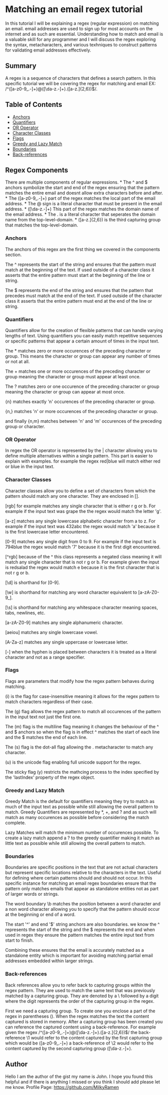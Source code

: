 # Matching an email regex tutorial

In this tutorial I will be explaining a regex (regular expression) on matching an email. email addresses are used to sign up for most accounts on the internet and as such are essential. Understanding how to match and email is a valuable skill for any programmer and I will discuss the regex exploring the syntax, metacharacters, and various texhniques to construct patterns for validating email addresses effectively.

## Summary

A regex is a sequence of characters that defines a search pattern. In this specific tutorial we will be covering the regex for matching and email EX: /^([a-z0-9_\.-]+)@([\da-z\.-]+)\.([a-z\.]{2,6})$/.

## Table of Contents

- [Anchors](#anchors)
- [Quantifiers](#quantifiers)
- [OR Operator](#or-operator)
- [Character Classes](#character-classes)
- [Flags](#flags)
- [Greedy and Lazy Match](#greedy-and-lazy-match)
- [Boundaries](#boundaries)
- [Back-references](#back-references)

## Regex Components
There are multiple components of regular expressions.
    * The ^ and $ anchors symbolize the start and end of the regex ensuring that the pattern matches the entire email and doesnt allow extra characters before and after.
    * The ([a-z0-9_\.-]+) part of the regex matches the local part of the email address.
    * The @ sign is a literal character that must be present in the email address.
    * ([\da-z\.-]+) This part of the regex matches the domain name of the email address.
    * The \. is a literal character that seperates the domain name from the top-level-domain.
    * ([a-z\.]{2,6}) is the third capturing group that matches the top-level-domain.
### Anchors
The anchors of this regex are the first thing we covered in the components section.

The ^ represents the start of the string and ensures that the pattern must match at the beginning of the text. If used outside of a character class it asserts that the entire pattern must start at the beginning of the line or string.

The $ represents the end of the string and ensures that the pattern that precedes must match at the end of the text. If used outside of the character class it asserts that the entire pattern must end at the end of the line or string.
### Quantifiers
Quantifiers allow for the creation of flexible patterns that can handle varying lengths of text. Using quantifiers you can easily match repetitive sequences or specific patterns that appear a certain amount of times in the input text.

The * matches zero or more occurences of the preceding character or group. This means the character or group can appear any number of times or not at all.

The + matches one or more occurences of the preceding character or group meaning the character or group must appear at least once.

The ? matches zero or one occurence of the preceding character or group meaning the character or group can appear at most once.

{n} matches exactly 'n' occurences of the preceding character or group.

{n,} matches 'n' or more occurences of the preceding character or group.

and finally {n,m} matches between 'n' and 'm' occurences of the preceding group or character.
### OR Operator
In regex the OR operator is represented by the | character allowing you to define multiple alternatives within a single pattern.
This part is easier to explain with examples.
    for example the regex red|blue will match either red or blue in the input text.
### Character Classes
Character classes allow you to define a set of characters from which the pattern should match any one character. They are enclosed in [].

[rgb] for example matches any single character that is either r g or b. For example if the input text was grape the the regex would match the letter 'g'.

[a-z] matches any single lowercase alphabetic character from a to z. For example if the input text was 432abc the regex would match 'a' because it is the first lowercase letter encountered.

[0-9] matches any single digit from 0 to 9. For example if the input text is 794blue the regex would match '7' because it is the first digit encountered.

[^rgb] because of the ^ this class represents a negated class meaning it will match any single character that is not r g or b. For example given the input is redsalad the regex would match e because it is the first character that is not r g or b.

[\d] is shorthand for [0-9].

[\w] is shorthand for matching any word character equivalent to [a-zA-Z0-9_].

[\s] is shorthand for matching any whitespace character meaning spaces, tabs, newlines, etc.

[a-zA-Z0-9] matches any single alphanumeric character.

[aeiou] matches any single lowercase vowel.

[A-Za-z] matches any single uppercase or lowercase letter.

[-] when the hyphen is placed between characters it is treated as a literal character and not as a range specifier.
### Flags
Flags are parameters that modify how the regex pattern behaves during matching.
 
(i) is the flag for case-insensitive meaning it allows for the regex pattern to match characters regardless of their case.

The (g) flag allows the regex pattern to match all occurences of the pattern in the input text not just the first one.

The (m) flag is the multiline flag meaning it changes the behaviour of the ^ and $ anchors so when the flag is in effect ^ matches the start of each line and the $ matches the end of each line.

The (s) flag is the dot-all flag allowing the . metacharacter to match any character.

(u) is the unicode flag enabling full unicode support for the regex.

The sticky flag (y) restricts the mathcing process to the index specified by the 'lastIndex' property of the regex object.

### Greedy and Lazy Match
Greedy Match is the default for quantifiers meaning they try to match as much of the input text as possible while still allowing the overall pattern to match. Greedy Quantifiers are represented by *, +, and ? and as such will match as many occurences as possible before considering the match complete.

Lazy Matches will match the minimum number of occurences possible. To create a lazy match append a ? to the greedy quantifier making it match as little text as possible while still allowing the overall pattern to match.
### Boundaries
Boundaries are specific positions in the text that are not actual characters but represent specific locations relative to the characters in the text. Useful for defining where certain patterns should and should not occur. In this specific instance for matching an email regex boundaries ensure that the pattern only matches emails that appear as standalone entities not as part of larger words or strings.

The word boundary \b matches the position between a word character and a non word character allowing you to specify that the pattern should occur at the beginning or end of a word.

The start '^' and end '$' string anchors are also boundaries. we know the ^ represents the start of the string and the $ represents the end and when used in regex they ensure the pattern matches the entire input text from start to finish.

Combining these ensures that the email is accurately matched as a standalone entity which is important for avoiding matching partial email addresses embedded within larger strings.
### Back-references
Back references allow you to refer back to capturing groups within the regex pattern. They are used to match the same text that was previously matched by a capturing group. They are denoted by a \ followed by a digit where the digit represents the order of the capturing group in the regex.

First we need a capturing group. To create one you enclose a part of the regex in parentheses (). When the regex matches the text the content captured is stored in memory.
After a capturing group has been created you can reference the captured content using a back-reference. For example given the regex /^([a-z0-9_\.-]+)@([\da-z\.-]+)\.([a-z\.]{2,6})$/ the back-reference \1 would refer to the content captured by the first capturing group which would be ([a-z0-9_\.-]+) a back-reference of \2 would refer to the content captured by the second capturing group ([\da-z\.-]+).
## Author
Hello I am the author of the gist my name is John. I hope you found this helpful and if there is anything I missed or you think I should add please let me know.
Profile Page: https://github.com/MilkyRamen
